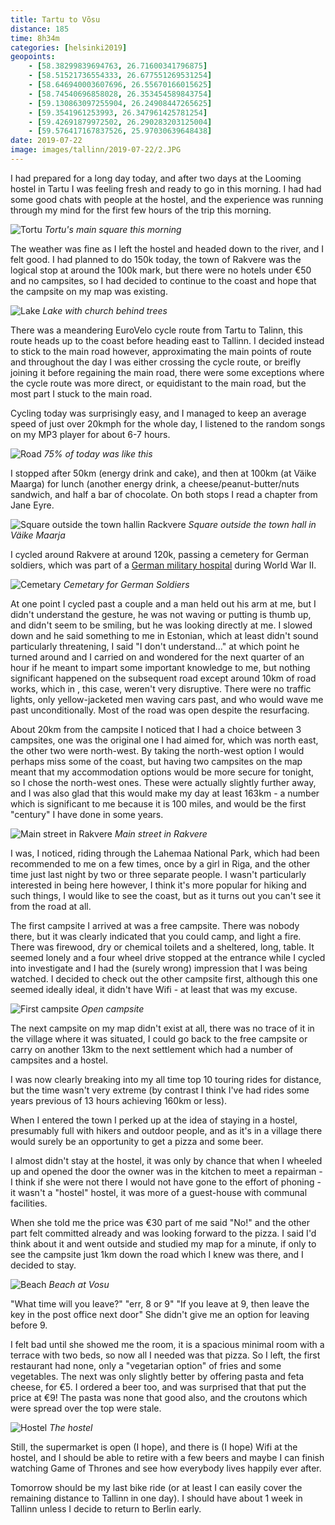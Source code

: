 ```yaml
--- 
title: Tartu to Võsu
distance: 185
time: 8h34m
categories: [helsinki2019]
geopoints:
    - [58.38299839694763, 26.71600341796875]
    - [58.51521736554333, 26.677551269531254]
    - [58.646940003607696, 26.55670166015625]
    - [58.74540696858028, 26.353454589843754]
    - [59.130863097255904, 26.24908447265625]
    - [59.3541961253993, 26.347961425781254]
    - [59.42691879972502, 26.290283203125004]
    - [59.576417167837526, 25.97030639648438]
date: 2019-07-22
image: images/tallinn/2019-07-22/2.JPG
---
```


I had prepared for a long day today, and after two days at the Looming hostel
in Tartu I was feeling fresh and ready to go in this morning. I had had some
good chats with people at the hostel, and the experience was running through
my mind for the first few hours of the trip this morning.

![Tortu](/images/tallinn/2019-07-22/1.JPG)
*Tortu's main square this morning*

The weather was fine as I left the hostel and headed down to the river, and I
felt good. I had planned to do 150k today, the town of Rakvere was the
logical stop at around the 100k mark, but there were no hotels under €50 and
no campsites, so I had decided to continue to the coast and hope that the
campsite on my map was existing.

![Lake](/images/tallinn/2019-07-22/2.JPG)
*Lake with church behind trees*

There was a meandering EuroVelo cycle route from Tartu to Talinn, this route
heads up to the coast before heading east to Tallinn. I decided instead to
stick to the main road however, approximating the main points of route and
throughout the day I was either crossing the cycle route, or breifly joining
it before regaining the main road, there were some exceptions where the cycle
route was more direct, or equidistant to the main road, but the most part I
stuck to the main road.

Cycling today was surprisingly easy, and I managed to keep an average speed of
just over 20kmph for the whole day, I listened to the random songs on my MP3
player for about 6-7 hours.

![Road](/images/tallinn/2019-07-22/3.JPG)
*75% of today was like this*

I stopped after 50km (energy drink and cake), and then at 100km (at Väike
Maarga) for lunch (another energy drink, a cheese/peanut-butter/nuts sandwich,
and half a bar of chocolate. On both stops I read a chapter from Jane Eyre.

![Square outside the town hallin Rackvere](/images/tallinn/2019-07-22/4.JPG)
*Square outside the town hall in Väike Maarja*

I cycled around Rakvere at around 120k, passing a cemetery for German
soldiers, which was part of a [German military
hospital](https://www.tracesofwar.com/sights/3638/German-War-Cemetery-Wesenberg---Rakvere.htm)
during World War II. 

![Cemetary](/images/tallinn/2019-07-22/5.JPG)
*Cemetary for German Soldiers*

At one point I cycled past a couple and a man held out his arm at me, but I
didn't understand the gesture, he was not waving or putting is thumb up, and
didn't seem to be smiling, but he was looking directly at me. I slowed down
and he said something to me in Estonian, which at least didn't sound
particularly threatening, I said "I don't understand..." at which point he
turned around and I carried on and wondered for the next quarter of an hour if
he meant to impart some important knowledge to me, but nothing significant
happened on the subsequent road except around 10km of road works, which in ,
this case, weren't very disruptive. There were no traffic lights, only
yellow-jacketed men waving cars past, and who would wave me past
unconditionally. Most of the road was open despite the resurfacing.

About 20km from the campsite I noticed that I had a choice between 3
campsites, one was the original one I had aimed for, which was north east, the
other two were north-west. By taking the north-west option I would perhaps
miss some of the coast, but having two campsites on the map meant that my
accommodation options would be more secure for tonight, so I chose the
north-west ones. These were actually slightly further away, and I was also
glad that this would make my day at least 163km - a number which is
significant to me because it is 100 miles, and would be the first "century" I
have done in some years.

![Main street in Rakvere](/images/tallinn/2019-07-22/6.JPG)
*Main street in Rakvere*

I was, I noticed, riding through the Lahemaa National Park, which had been
recommended to me on a few times, once by a girl in Riga, and the other time
just last night by two or three separate people. I wasn't particularly
interested in being here however, I think it's more popular for hiking and
such things, I would like to see the coast, but as it turns out you can't see
it from the road at all.

The first campsite I arrived at was a free campsite. There was nobody there,
but it was clearly indicated that you could camp, and light a fire. There was
firewood, dry or chemical toilets and a sheltered, long, table. It seemed
lonely and a four wheel drive stopped at the entrance while I cycled into
investigate and I had the (surely wrong) impression that I was being watched.
I decided to check out the other campsite first, although this one seemed
ideally ideal, it didn't have Wifi - at least that was my excuse.

![First campsite](/images/tallinn/2019-07-22/7.JPG)
*Open campsite*

The next campsite on my map didn't exist at all, there was no trace of it in
the village where it was situated, I could go back to the free campsite or
carry on another 13km to the next settlement which had a number of campsites
and a hostel.

I was now clearly breaking into my all time top 10 touring rides for distance,
but the time wasn't very extreme (by contrast I think I've had rides some 
years previous of 13 hours achieving 160km or less).

When I entered the town I perked up at the idea of staying in a hostel,
presumably full with hikers and outdoor people, and as it's in a village there
would surely be an opportunity to get a pizza and some beer.

I almost didn't stay at the hostel, it was only by chance that when I wheeled
up and opened the door the owner was in the kitchen to meet a repairman - I
think if she were not there I would not have gone to the effort of phoning -
it wasn't a "hostel" hostel, it was more of a guest-house with communal
facilities.

When she told me the price was €30 part of me said "No!" and the other part
felt committed already and was looking forward to the pizza. I said I'd think
about it and went outside and studied my map for a minute, if only to see the
campsite just 1km down the road which I knew was there, and I decided to stay.

![Beach](/images/tallinn/2019-07-22/9.JPG)
*Beach at Vosu*

"What time will you leave?" "err, 8 or 9" "If you leave at 9, then leave the
key in the post office next door" She didn't give me an option for leaving
before 9.

I felt bad until she showed me the room, it is a spacious minimal room with a
terrace with two beds, so now all I needed was that pizza. So I left, the
first restaurant had none, only a "vegetarian option" of fries and some
vegetables. The next was only slightly better by offering pasta and feta
cheese, for €5. I ordered a beer too, and was surprised that that put the
price at €9! The pasta was none that good also, and the croutons which were
spread over the top were stale.

![Hostel](/images/tallinn/2019-07-22/10.JPG)
*The hostel*

Still, the supermarket is open (I hope), and there is (I hope) Wifi at the
hostel, and I should be able to retire with a few beers and maybe I can finish
watching Game of Thrones and see how everybody lives happily ever after.

Tomorrow should be my last bike ride (or at least I can easily cover the
remaining distance to Tallinn in one day). I should have about 1 week in
Tallinn unless I decide to return to Berlin early.


